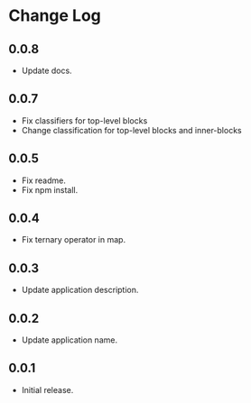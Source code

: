 # Change Log

## 0.0.8
- Update docs.

## 0.0.7
- Fix classifiers for top-level blocks
- Change classification for top-level blocks and inner-blocks

## 0.0.5
- Fix readme.
- Fix npm install.

## 0.0.4
- Fix ternary operator in map.

## 0.0.3
- Update application description.

## 0.0.2
- Update application name.

## 0.0.1
- Initial release.
